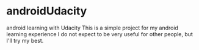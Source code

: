 # androidUdacity
android learning with Udacity
This is a simple project for my android learning experience
I do not expect to be very useful for other people, but I'll try my best.
